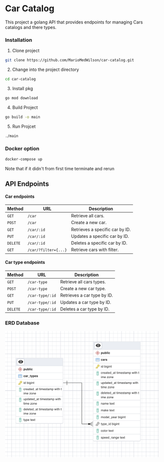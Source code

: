 # Car Catalog

This project a golang API that provides endpoints for managing Cars catalogs and there types. 

### Installation
1. Clone project
```bash
git clone https://github.com/MarioMedWilson/car-catalog.git
```

2. Change into the project directory
```bash
cd car-catalog
```

3. Install pkg
```bash
go mod download
```

4. Build Project
```bash
go build -o main
```

5. Run Projcet
```bash
./main
```

### Docker option
```bash
docker-compose up
```
Note that if it didn't from first time terminate and rerun


## API Endpoints

#### Car endpoints
| Method   | URL                                      | Description                              |
| -------- | ---------------------------------------- | ---------------------------------------- |
| `GET`    | `/car`                                   | Retrieve all cars.                       |
| `POST`   | `/car`                                   | Create a new car.                        |
| `GET`    | `/car/:id`                               | Retrieves a specific car by ID.          |
| `PUT`    | `/car/:id`                               | Updates a specific car by ID.            |
| `DELETE` | `/car/:id`                               | Deletes a specific car by ID.            |
| `GET`    | `/car/?filter={...}`                     | Retrieve cars with filter.               |

#### Car type endpoints

| Method   | URL                                      | Description                              |
| -------- | ---------------------------------------- | ---------------------------------------- |
| `GET`    | `/car-type`                              | Retrieve all cars types.                 |
| `POST`   | `/car-type`                              | Create a new car type.                   |
| `GET`    | `/car-type/:id`                          | Retrieves a car type by ID.              |
| `PUT`    | `/car-type/:id`                          | Updates a car type by ID.                |
| `DELETE` | `/car-type/:id`                          | Deletes a car type by ID.                |

### ERD Database
![Pic](/erd.png)
